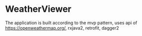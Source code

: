 # WeatherViewer

The application
is built according to the mvp pattern, uses api of https://openweathermap.org/, rxjava2, retrofit, dagger2
